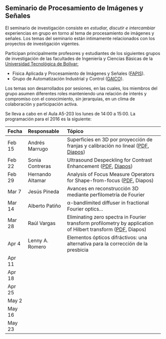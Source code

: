 
## Seminario de Procesamiento de Imágenes y Señales

El seminario de investigación consiste en *estudiar, discutir e intercambiar* experiencias en grupo en torno al tema de procesamiento de imágenes y señales. Los temas del seminario están intimamente relacionados con los proyectos de investigación vigentes. 

Participan principalmente profesores y estudiantes de los siguientes grupos de investigación de las facultades de Ingeniería y Ciencias Básicas de la [Universidad Tecnológica de Bolívar:](http://www.unitecnologica.edu.co/ "Universidad Tecnológica de Bolívar | Una institución con vocación empresarial e internacional")

- Física Aplicada y Procesamiento de Imágenes y Señales ([FAPIS](http://scienti.colciencias.gov.co:8080/gruplac/jsp/visualiza/visualizagr.jsp?nro=00000000012959 "GrupLAC - Plataforma SCienTI - Colombia")).
- Grupo de Automatización Industrial y Control ([GAICO](http://scienti.colciencias.gov.co:8080/gruplac/jsp/visualiza/visualizagr.jsp?nro=00000000003446 "GrupLAC - Plataforma SCienTI - Colombia")).

Los temas son desarrollados por sesiones, en las cuales, los miembros del grupo asumen diferentes roles manteniendo una relación de interés y compromiso con el conocimiento, sin jerarquías, en un clima de colaboración y participación activa.

Se lleva a cabo en el Aula A5-203 los lunes de 14:00 a 15:00. La programación para el 2016 es la siguiente:


| Fecha  | Responsable      | Tópico                                                                                                            |  
| :----- | :--------------- | :---------------------------------------------------------------------------------------------------------------- |  
| Feb 15 | Andrés Marrugo   | Superficies en 3D por proyección de franjas y calibración no lineal ([PDF][1], [Diapos][2])                       |  
| Feb 22 | Sonia Contreras  | Ultrasound Despeckling for Contrast Enhancement ([PDF][3], [Diapos][4])                                           |  
| Feb 29 | Hernando Altamar | Analysis of Focus Measure Operators for Shape-from-focus ([PDF][5], Diapos)                                       |  
| Mar 7  | Jesús Pineda     | Avances en reconstrucción 3D mediante perfilometría de Fourier                                                    |  
| Mar 14 | Alberto Patiño   | α-bandlimited diffuser in fractional Fourier optics...                                                            |  
| Mar 28 | Raúl Vargas      | Eliminating zero spectra in Fourier transform profilometry by application of Hilbert transform ([PDF][6], Diapos) |  
| Apr 4  | Lenny A. Romero  | Elementos ópticos difráctivos: una alternativa para la corrección de la presbicia                                  |  
| Apr 11 |                  |                                                                                                                   |  
| Apr 18 |                  |                                                                                                                   |  
| Apr 25 |                  |                                                                                                                   |  
| May 2  |                  |                                                                                                                   |  
| May 16 |                  |                                                                                                                   |  
| May 23 |                  |                                                                                                                   |  



[1]: papers/Juan_E_Ortuno_2009.pdf
[2]: slides/3D_FMT_Profilometry-seminario.pdf
[3]: papers/ultrasound-despeckling-for-contrast-enhancement-10.pdf
[4]: slides/ultrasound-despeckling-for-contrast-enhancement.pptx
[5]: papers/Pattern_Recognition_Pertuz_2013.pdf
[6]: papers/Optics_Communications_Luo_2016.pdf


